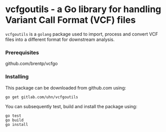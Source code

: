 vcfgoutils - a Go library for handling Variant Call Format (VCF) files
===

`vcfgoutils` is a `golang` package used to import, process and convert VCF
files into a different format for downstream analysis.

### Prerequisites
github.com/brentp/vcfgo

### Installing
This package can be downloaded from github.com using:

```
go get gitlab.com/uhn/vcfgoutils
```

You can subsequently test, build and install the package using:

```
go test
go build
go install
```

